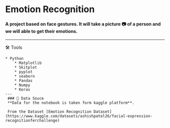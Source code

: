 # Emotion Recognition
#### A project based on face gestures. It will take a picture 📷 of a person and we will able to get their emotions. 
---
🛠 Tools
```
* Python
    * Matplotlib
    * Skitplot
    * pyplot
    * seaborn
    * Pandas
    * Numpy
    * Keras
---
 ### 📍 Data Souce
 **Data for the notebook is taken form kaggle platform**. 
 
 From the Dataset [Emotion Recognition Dataset](https://www.kaggle.com/datasets/ashishpatel26/facial-expression-recognitionferchallenge)
